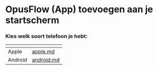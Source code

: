 # OpusFlow (App) toevoegen aan je startscherm

### Kies welk soort telefoon je hebt:

<table data-view="cards"><thead><tr><th></th><th data-hidden data-card-target data-type="content-ref"></th></tr></thead><tbody><tr><td>Apple</td><td><a href="apple.md">apple.md</a></td></tr><tr><td>Android</td><td><a href="android.md">android.md</a></td></tr></tbody></table>
